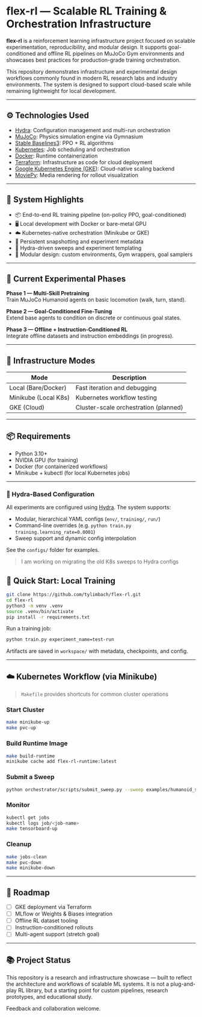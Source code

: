 # flex-rl — Scalable RL Training & Orchestration Infrastructure

**flex-rl** is a reinforcement learning infrastructure project focused on scalable experimentation, reproducibility, and modular design. It supports goal-conditioned and offline RL pipelines on MuJoCo Gym environments and showcases best practices for production-grade training orchestration.

This repository demonstrates infrastructure and experimental design workflows commonly found in modern RL research labs and industry environments. The system is designed to support cloud-based scale while remaining lightweight for local development.

---

## ⚙️ Technologies Used

- [Hydra](https://github.com/facebookresearch/hydra): Configuration management and multi-run orchestration
- [MuJoCo](https://mujoco.org/): Physics simulation engine via Gymnasium
- [Stable Baselines3](https://github.com/DLR-RM/stable-baselines3): PPO + RL algorithms
- [Kubernetes](https://kubernetes.io/): Job scheduling and orchestration
- [Docker](https://www.docker.com/): Runtime containerization
- [Terraform](https://www.terraform.io/): Infrastructure as code for cloud deployment
- [Google Kubernetes Engine (GKE)](https://cloud.google.com/kubernetes-engine): Cloud-native scaling backend
- [MoviePy](https://zulko.github.io/moviepy/): Media rendering for rollout visualization

---

## 🧱 System Highlights

- 📦 End-to-end RL training pipeline (on-policy PPO, goal-conditioned)
- 🖥️ Local development with Docker or bare-metal GPU
- ☁️ Kubernetes-native orchestration (Minikube or GKE)
- 📁 Persistent snapshotting and experiment metadata
- 🔄 Hydra-driven sweeps and experiment templating
- 🧩 Modular design: custom environments, Gym wrappers, goal samplers

---

## 🧪 Current Experimental Phases

**Phase 1 — Multi-Skill Pretraining**  
Train MuJoCo Humanoid agents on basic locomotion (walk, turn, stand).

**Phase 2 — Goal-Conditioned Fine-Tuning**  
Extend base agents to condition on discrete or continuous goal states. 

**Phase 3 — Offline + Instruction-Conditioned RL**  
Integrate offline datasets and instruction embeddings (in progress).

---

## 🧰 Infrastructure Modes

| Mode             | Description                                     |
|------------------|-------------------------------------------------|
| Local (Bare/Docker) | Fast iteration and debugging                  |
| Minikube (Local K8s) | Kubernetes workflow testing                   |
| GKE (Cloud)      | Cluster-scale orchestration (planned)          |

---

## 📦 Requirements

- Python 3.10+
- NVIDIA GPU (for training)
- Docker (for containerized workflows)
- Minikube + kubectl (for local Kubernetes jobs)

---

### 🔧 Hydra-Based Configuration

All experiments are configured using [Hydra](https://github.com/facebookresearch/hydra). The system supports:
- Modular, hierarchical YAML configs (`env/`, `training/`, `run/`)
- Command-line overrides (e.g. `python train.py training.learning_rate=0.0001`)
- Sweep support and dynamic config interpolation

See the `configs/` folder for examples.

> I am working on migrating the old K8s sweeps to Hydra configs

## 🚀 Quick Start: Local Training

```bash
git clone https://github.com/tylimbach/flex-rl.git
cd flex-rl
python3 -m venv .venv
source .venv/bin/activate
pip install -r requirements.txt
```

Run a training job:
```bash
python train.py experiment_name=test-run
```

Artifacts are saved in `workspace/` with metadata, checkpoints, and config.

---

## ☁️ Kubernetes Workflow (via Minikube)

> `Makefile` provides shortcuts for common cluster operations

### Start Cluster
```bash
make minikube-up
make pvc-up
```

### Build Runtime Image
```bash
make build-runtime
minikube cache add flex-rl-runtime:latest
```

### Submit a Sweep
```bash
python orchestrator/scripts/submit_sweep.py --sweep examples/humanoid_sweep.yaml
```

### Monitor
```bash
kubectl get jobs
kubectl logs job/<job-name>
make tensorboard-up
```

### Cleanup
```bash
make jobs-clean
make pvc-down
make minikube-down
```

---

## 📌 Roadmap

- [ ] GKE deployment via Terraform
- [ ] MLflow or Weights & Biases integration
- [ ] Offline RL dataset tooling
- [ ] Instruction-conditioned rollouts
- [ ] Multi-agent support (stretch goal)

---

## 📚 Project Status

This repository is a research and infrastructure showcase — built to reflect the architecture and workflows of scalable ML systems. It is not a plug-and-play RL library, but a starting point for custom pipelines, research prototypes, and educational study.

Feedback and collaboration welcome.
